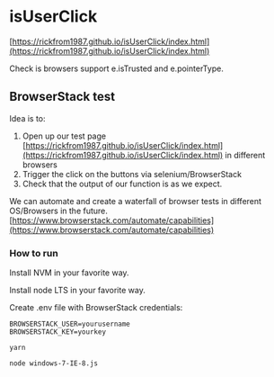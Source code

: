 # isUserClick

[https://rickfrom1987.github.io/isUserClick/index.html](https://rickfrom1987.github.io/isUserClick/index.html)

Check is browsers support e.isTrusted and e.pointerType.

## BrowserStack test

Idea is to:

1. Open up our test page [https://rickfrom1987.github.io/isUserClick/index.html](https://rickfrom1987.github.io/isUserClick/index.html) in different browsers
2. Trigger the click on the buttons via selenium/BrowserStack
3. Check that the output of our function is as we expect.

We can automate and create a waterfall of browser tests in different OS/Browsers in the future.
[https://www.browserstack.com/automate/capabilities](https://www.browserstack.com/automate/capabilities)

### How to run

Install NVM in your favorite way.

Install node LTS in your favorite way.

Create .env file with BrowserStack credentials:

```
BROWSERSTACK_USER=yourusername
BROWSERSTACK_KEY=yourkey
```

`yarn`

`node windows-7-IE-8.js`

